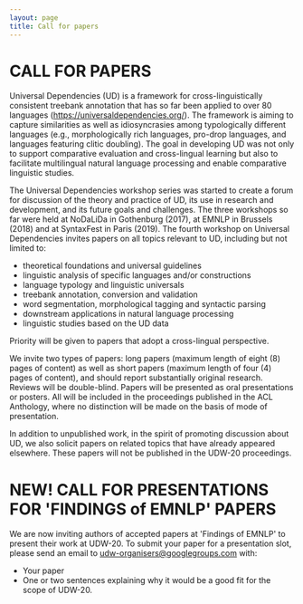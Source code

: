 ```yaml
---
layout: page
title: Call for papers
---
```


# CALL FOR PAPERS

Universal Dependencies (UD) is a framework for cross-linguistically consistent treebank annotation that has so far been applied to over 80 languages (<https://universaldependencies.org/>). The framework is aiming to capture similarities as well as idiosyncrasies among typologically different languages (e.g., morphologically rich languages, pro-drop languages, and languages featuring clitic doubling). The goal in developing UD was not only to support comparative evaluation and cross-lingual learning but also to facilitate multilingual natural language processing and enable comparative linguistic studies.

The Universal Dependencies workshop series was started to create a forum for discussion of the theory and practice of UD, its use in research and development, and its future goals and challenges. The three workshops so far were held at NoDaLiDa in Gothenburg (2017), at EMNLP in Brussels (2018) and at SyntaxFest in Paris (2019). The fourth workshop on Universal Dependencies invites papers on all topics relevant to UD, including but not limited to:

- theoretical foundations and universal guidelines
- linguistic analysis of specific languages and/or constructions
- language typology and linguistic universals
- treebank annotation, conversion and validation
- word segmentation, morphological tagging and syntactic parsing
- downstream applications in natural language processing
- linguistic studies based on the UD data

Priority will be given to papers that adopt a cross-lingual perspective.

We invite two types of papers: long papers (maximum length of eight (8) pages of content) as well as short papers (maximum length of four (4) pages of content), and should report substantially original research. Reviews will be double-blind. Papers will be presented as oral presentations or posters. All will be included in the proceedings published in the ACL Anthology, where no distinction will be made on the basis of mode of presentation.

In addition to unpublished work, in the spirit of promoting discussion about UD, we also solicit papers on related topics that have already appeared elsewhere. These papers will not be published in the UDW-20 proceedings.

# NEW! CALL FOR PRESENTATIONS FOR 'FINDINGS of EMNLP' PAPERS 

We are now inviting authors of accepted papers at 'Findings of EMNLP' to present their work at UDW-20. To submit your paper for a presentation slot, please send an email to <a href="mailto:udw-organisers@googlegroups.com">udw-organisers@googlegroups.com</a> with:

- Your paper
- One or two sentences explaining why it would be a good fit for the scope of UDW-20.
